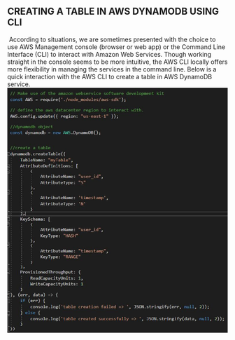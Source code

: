 ## CREATING A TABLE IN AWS DYNAMODB USING CLI
​
According to situations, we are sometimes presented with the choice to use AWS Management console (browser or web app) or the Command Line Interface (CLI) to interact with Amazon Web Services. Though working straight in the console seems to be more intuitive, the AWS CLI locally offers more flexibility in managing the services in the command line. Below is a quick interaction with the AWS CLI to create a table in AWS DynamoDB service.
​
&nbsp;&nbsp;&nbsp;&nbsp;&nbsp;&nbsp;&nbsp;&nbsp;&nbsp;&nbsp;&nbsp;&nbsp;&nbsp;![jpg](/images/table_aws.jpg)
